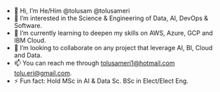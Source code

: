 - 👋 Hi, I’m He/Him @tolusam @tolusameri
- 👀 I’m interested in the Science & Engineering of Data, AI, DevOps & Software.
- 🌱 I’m currently learning to deepen my skills on AWS, Azure, GCP and IBM Cloud.
- 💞️ I’m looking to collaborate on any project that leverage AI, BI, Cloud and Data.
- 📫 You can reach me through tolusameri1@hotmail.com tolu.eri@gmail.com.
- ⚡ Fun fact: Hold MSc in AI & Data Sc. BSc in Elect/Elect Eng.

<!---
tolusam/tolusam is a ✨ special ✨ repository because its `README.md` (this file) appears on your GitHub profile.
You can click the Preview link to take a look at your changes.
--->
